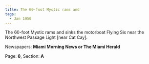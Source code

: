 ```yaml
---  
title: The 60-foot Mystic rams and  
tags:  
  - Jan 1950  
---  
```

  
The 60-foot Mystic rams and sinks the motorboat Flying Six near the Northwest Passage Light [near Cat Cay].  
  
Newspapers: **Miami Morning News or The Miami Herald**  
  
Page: **8**, Section: **A** 
